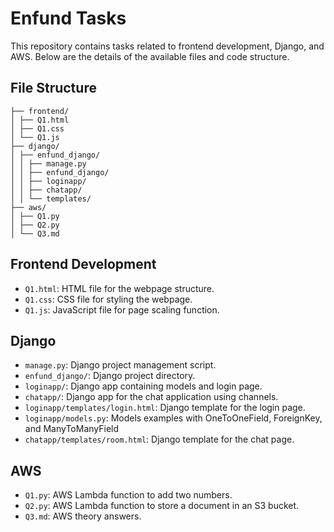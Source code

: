 # Enfund Tasks

This repository contains tasks related to frontend development, Django, and AWS. Below are the details of the available files and code structure.

## File Structure
<!-- enfund/  -->

    ├── frontend/ 
    │ ├── Q1.html 
    │ ├── Q1.css 
    │ └── Q1.js
    ├── django/ 
    │ ├── enfund_django/ 
    │ │ ├── manage.py
    │ │ ├── enfund_django/
    │ │ ├── loginapp/
    │ │ ├── chatapp/
    │ │ └── templates/
    ├── aws/ 
    │ ├── Q1.py 
    │ ├── Q2.py
    │ └── Q3.md

 
## Frontend Development
- `Q1.html`: HTML file for the webpage structure.
- `Q1.css`: CSS file for styling the webpage.
- `Q1.js`: JavaScript file for page scaling function.

## Django
- `manage.py`: Django project management script.
- `enfund_django/`: Django project directory.
- `loginapp/`: Django app containing models and login page.
- `chatapp/`: Django app for the chat application using channels.
- `loginapp/templates/login.html`: Django template for the login page.
- `loginapp/models.py`: Models examples with OneToOneField, ForeignKey, and ManyToManyField
- `chatapp/templates/room.html`: Django template for the chat page.

## AWS
- `Q1.py`: AWS Lambda function to add two numbers.
- `Q2.py`: AWS Lambda function to store a document in an S3 bucket.
- `Q3.md`: AWS theory answers.
